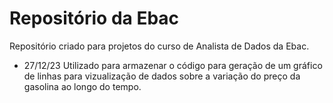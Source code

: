 # Repositório da Ebac 
 Repositório criado para projetos do curso de Analista de Dados da Ebac. 
 * 27/12/23 Utilizado para armazenar o código para geração de um gráfico de linhas para vizualização de dados sobre a variação do preço da gasolina ao longo do tempo.